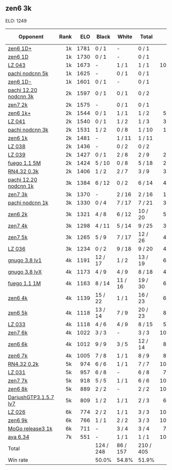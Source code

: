 ## zen6 3k ##

ELO: 1249

Opponent | Rank | ELO | Black | White | Total | Win rate
---------|-----:|----:|-------|-------|-------|-------:
[zen6 1D+](zen6%201D+.md) | 1k | 1781 | 0 / 1 | - | 0 / 1 | 0.0%
[zen6 1D](zen6%201D.md) | 1k | 1730 | 0 / 1 | - | 0 / 1 | 0.0%
[LZ 043](LZ%20043.md) | 1k | 1673 | - | 1 / 1 | 1 / 1 | 100.0%
[pachi nodcnn 5k](pachi%20nodcnn%205k.md) | 1k | 1625 | - | 0 / 1 | 0 / 1 | 0.0%
[zen6 1D-](zen6%201D-.md) | 1k | 1601 | 0 / 1 | - | 0 / 1 | 0.0%
[pachi 12.20 nodcnn 3k](pachi%2012.20%20nodcnn%203k.md) | 2k | 1597 | 0 / 1 | 0 / 1 | 0 / 2 | 0.0%
[zen7 2k](zen7%202k.md) | 2k | 1575 | - | 0 / 1 | 0 / 1 | 0.0%
[zen6 1k+](zen6%201k+.md) | 2k | 1544 | 0 / 1 | 1 / 1 | 1 / 2 | 50.0%
[LZ 041](LZ%20041.md) | 2k | 1540 | 0 / 1 | 1 / 2 | 1 / 3 | 33.3%
[pachi nodcnn 3k](pachi%20nodcnn%203k.md) | 2k | 1531 | 1 / 2 | 0 / 8 | 1 / 10 | 10.0%
[zen6 1k](zen6%201k.md) | 2k | 1481 | - | 1 / 11 | 1 / 11 | 9.1%
[LZ 038](LZ%20038.md) | 2k | 1436 | - | 0 / 2 | 0 / 2 | 0.0%
[LZ 039](LZ%20039.md) | 2k | 1427 | 0 / 1 | 2 / 8 | 2 / 9 | 22.2%
[fuego 1.1 5M](fuego%201.1%205M.md) | 2k | 1424 | 5 / 10 | 0 / 8 | 5 / 18 | 27.8%
[RN4.32 0.3k](RN4.32%200.3k.md) | 2k | 1406 | 1 / 2 | 2 / 7 | 3 / 9 | 33.3%
[pachi 12.20 nodcnn 1k](pachi%2012.20%20nodcnn%201k.md) | 3k | 1384 | 6 / 12 | 0 / 2 | 6 / 14 | 42.9%
[zen7 3k](zen7%203k.md) | 3k | 1370 | - | 2 / 16 | 2 / 16 | 12.5%
[pachi nodcnn 1k](pachi%20nodcnn%201k.md) | 3k | 1330 | 0 / 4 | 7 / 17 | 7 / 21 | 33.3%
[zen6 2k](zen6%202k.md) | 3k | 1321 | 4 / 8 | 6 / 12 | 10 / 20 | 50.0%
[zen7 4k](zen7%204k.md) | 3k | 1298 | 4 / 11 | 5 / 14 | 9 / 25 | 36.0%
[zen7 5k](zen7%205k.md) | 3k | 1265 | 5 / 9 | 7 / 17 | 12 / 26 | 46.2%
[LZ 036](LZ%20036.md) | 3k | 1234 | 0 / 2 | 9 / 18 | 9 / 20 | 45.0%
[gnugo 3.8 lv1](gnugo%203.8%20lv1.md) | 4k | 1191 | 12 / 17 | 1 / 2 | 13 / 19 | 68.4%
[gnugo 3.8 lvX](gnugo%203.8%20lvX.md) | 4k | 1173 | 4 / 9 | 4 / 9 | 8 / 18 | 44.4%
[fuego 1.1 1M](fuego%201.1%201M.md) | 4k | 1163 | 8 / 14 | 11 / 16 | 19 / 30 | 63.3%
[zen6 4k](zen6%204k.md) | 4k | 1139 | 15 / 22 | 1 / 1 | 16 / 23 | 69.6%
[zen6 5k](zen6%205k.md) | 4k | 1118 | 13 / 14 | 7 / 9 | 20 / 23 | 87.0%
[LZ 033](LZ%20033.md) | 4k | 1118 | 4 / 6 | 4 / 9 | 8 / 15 | 53.3%
[zen7 6k](zen7%206k.md) | 4k | 1022 | 3 / 3 | - | 3 / 3 | 100.0%
[zen6 6k](zen6%206k.md) | 4k | 1012 | 9 / 9 | 3 / 5 | 12 / 14 | 85.7%
[zen6 7k](zen6%207k.md) | 4k | 1005 | 7 / 8 | 1 / 1 | 8 / 9 | 88.9%
[RN4.32 0.2k](RN4.32%200.2k.md) | 5k | 974 | 6 / 6 | 1 / 1 | 7 / 7 | 100.0%
[LZ 031](LZ%20031.md) | 5k | 957 | 6 / 8 | - | 6 / 8 | 75.0%
[zen7 7k](zen7%207k.md) | 5k | 918 | 5 / 5 | 1 / 1 | 6 / 6 | 100.0%
[zen6 8k](zen6%208k.md) | 5k | 889 | 2 / 2 | - | 2 / 2 | 100.0%
[DariushGTP3.1.5.7 lv7](DariushGTP3.1.5.7%20lv7.md) | 5k | 809 | 1 / 2 | 1 / 1 | 2 / 3 | 66.7%
[LZ 026](LZ%20026.md) | 6k | 774 | 2 / 2 | 1 / 1 | 3 / 3 | 100.0%
[zen6 9k](zen6%209k.md) | 6k | 766 | 1 / 1 | 2 / 2 | 3 / 3 | 100.0%
[MoGo release3 1k](MoGo%20release3%201k.md) | 6k | 711 | - | 3 / 4 | 3 / 4 | 75.0%
[aya 6.34](aya%206.34.md) | 7k | 551 | - | 1 / 1 | 1 / 1 | 100.0%
Total | | | 124 / 248 | 86 / 157 | 210 / 405 | 
Win rate| | | 50.0% | 54.8% | 51.9% | 
